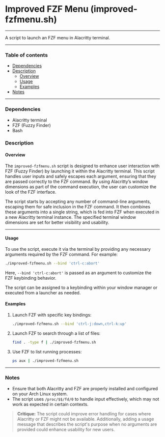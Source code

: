 # Improved FZF Menu (improved-fzfmenu.sh)

---

A script to launch an FZF menu in Alacritty terminal.

---

### Table of contents

- [Dependencies](#dependencies)
- [Description](#description)
    - [Overview](#overview)
    - [Usage](#usage)
    - [Examples](#examples)
- [Notes](#notes)

---

<a name="dependencies" />

### Dependencies

- Alacritty terminal
- FZF (Fuzzy Finder)
- Bash

<a name="description" />

### Description

<a name="overview" />

#### Overview

The `improved-fzfmenu.sh` script is designed to enhance user interaction with FZF (Fuzzy Finder) by launching it within the Alacritty terminal. This script handles user inputs and safely escapes each argument, ensuring that they are passed correctly to the FZF command. By using Alacritty’s window dimensions as part of the command execution, the user can customize the look of the FZF interface.

The script starts by accepting any number of command-line arguments, escaping them for safe inclusion in the FZF command. It then combines these arguments into a single string, which is fed into FZF when executed in a new Alacritty terminal instance. The specified terminal window dimensions are set for better visibility and usability.

---

<a name="usage" />

#### Usage

To use the script, execute it via the terminal by providing any necessary arguments required by the FZF command. For example:

```bash
./improved-fzfmenu.sh --bind 'ctrl-c:abort'
```

Here, `--bind 'ctrl-c:abort'` is passed as an argument to customize the FZF keybinding behavior.

The script can be assigned to a keybinding within your window manager or executed from a launcher as needed.

<a name="examples" />

#### Examples

1. Launch FZF with specific key bindings:
   ```bash
   ./improved-fzfmenu.sh --bind 'ctrl-j:down,ctrl-k:up'
   ```

2. Launch FZF to search through a list of files:
   ```bash
   find . -type f | ./improved-fzfmenu.sh
   ```

3. Use FZF to list running processes:
   ```bash
   ps aux | ./improved-fzfmenu.sh
   ```

---

<a name="notes" />

### Notes

- Ensure that both Alacritty and FZF are properly installed and configured on your Arch Linux system.
- The script uses `/proc/$$/fd/0` to handle input effectively, which may not work as expected in certain contexts.

> **Critique:** 
> The script could improve error handling for cases where Alacritty or FZF might not be available. Additionally, adding a usage message that describes the script's purpose when no arguments are provided could enhance usability for new users.